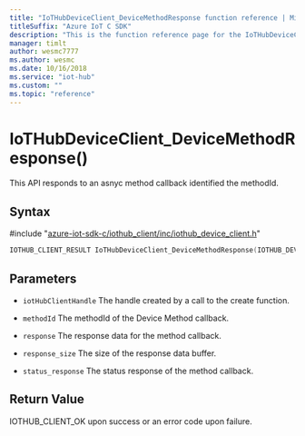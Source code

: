 ```yaml
---                             
title: "IoTHubDeviceClient_DeviceMethodResponse function reference | Microsoft Docs" 
titleSuffix: "Azure IoT C SDK"            
description: "This is the function reference page for the IoTHubDeviceClient_DeviceMethodResponse() function in the Azure IoT C SDK. This SDK is used with Azure IoT Hub and Azure IoT Hub Device Provisioning Service"            
manager: timlt                 
author: wesmc7777              
ms.author: wesmc               
ms.date: 10/16/2018                    
ms.service: "iot-hub"             
ms.custom: ""                
ms.topic: "reference"        
---                            
```


# IoTHubDeviceClient_DeviceMethodResponse()

This API responds to an asnyc method callback identified the methodId.

## Syntax

\#include "[azure-iot-sdk-c/iothub_client/inc/iothub_device_client.h](../iothub-device-client-h.md)"  
```C
IOTHUB_CLIENT_RESULT IoTHubDeviceClient_DeviceMethodResponse(IOTHUB_DEVICE_CLIENT_HANDLE  C2);
```

## Parameters
* `iotHubClientHandle` The handle created by a call to the create function. 

* `methodId` The methodId of the Device Method callback. 

* `response` The response data for the method callback. 

* `response_size` The size of the response data buffer. 

* `status_response` The status response of the method callback.

## Return Value
IOTHUB_CLIENT_OK upon success or an error code upon failure.

